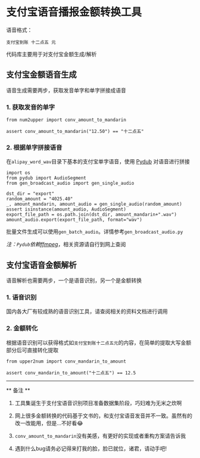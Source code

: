 # 支付宝语音播报金额转换工具

语音格式：
```
支付宝到账 十二点五 元
```

代码库主要用于对支付宝金额生成/解析

## 支付宝金额语音生成

语音生成需要两步，获取发音单字和单字拼接成语音

### 1. 获取发音的单字
```
from num2upper import conv_amount_to_mandarin

assert conv_amount_to_mandarin("12.50") == "十二点五"
```

### 2. 根据单字拼接语音
在`alipay_word_wav`目录下基本的支付宝单字语音，使用 [Pydub](https://github.com/jiaaro/pydub) 对语音进行拼接
```
import os
from pydub import AudioSegment
from gen_broadcast_audio import gen_single_audio

dst_dir = "export"
random_amount = "4025.40"
_, amount_mandarin, amount_audio = gen_single_audio(random_amount)
assert isinstance(amount_audio, AudioSegment)
export_file_path = os.path.join(dst_dir, amount_mandarin+".wav")
amount_audio.export(export_file_path, format="wav")
```
批量文件生成可以使用`gen_batch_audio`。详情参考`gen_broadcast_audio.py`

*注：`Pydub`依赖[ffmpeg](http://ffmpeg.org/)*，相关资源请自行到网上查阅

## 支付宝语音金额解析

语音解析也需要两步，一个是语音识别，另一个是金额转换

### 1. 语音识别
国内各大厂有较成熟的语音识别工具，请查阅相关的资料文档进行调用

### 2. 金额转化
根据语音识别可以获得格式如`支付宝到账十二点五元`的内容，在简单的提取大写金额部分后可直接转化提取
```
from upper2num import conv_mandarin_to_amount

assert conv_mandarin_to_amount("十二点五") == 12.5
```

---
** 备注 **

1. 工具集诞生于支付宝语音识别项目准备数据集阶段，巧妇难为无米之炊啊

2. 网上很多金额转换的代码基于文书的，和支付宝语音发音并不一致。虽然有的改一改能用，但是...不好看😂

3. `conv_amount_to_mandarin`没有美感，有更好的实现或者重构方案请告诉我

4. 遇到什么bug请务必记得来打我的脸，脸已就位，诸君，请动手吧! 



